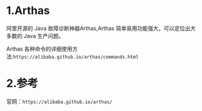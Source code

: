 # 1.Arthas
阿里开源的 Java 故障诊断神器Arthas,Arthas 简单易用功能强大，可以定位出大多数的 Java 生产问题。



Arthas 各种命令的详细使用方法:`https://alibaba.github.io/arthas/commands.html`


# 2.参考
官网：`https://alibaba.github.io/arthas/`


